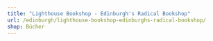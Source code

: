 ```yaml
---
title: "Lighthouse Bookshop - Edinburgh's Radical Bookshop"
url: /edinburgh/lighthouse-bookshop-edinburghs-radical-bookshop/
shop: Bücher
---
```

